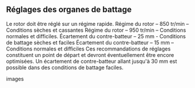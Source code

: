 ## Réglages des organes de battage

Le rotor doit être réglé sur un régime rapide.
Régime du rotor – 850 tr/min – Conditions sèches et cassantes
Régime du rotor – 950 tr/min – Conditions normales et difficiles. Écartement du contre-batteur – 25 mm - Conditions de battage sèches et faciles
Écartement du contre-batteur – 15 mm – Conditions normales et difficiles Ces recommandations de réglages constituent un point de départ et devront éventuellement être encore optimisées. Un écartement de contre-batteur allant jusqu'à 30 mm est possible dans des conditions de battage faciles.

images


